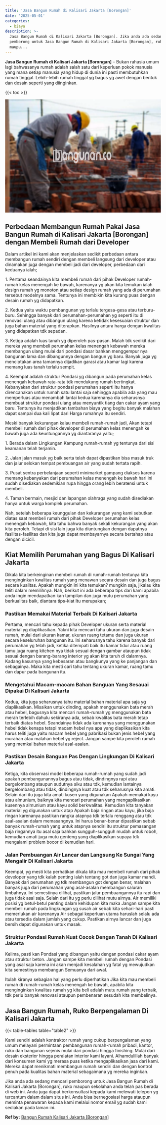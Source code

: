 ```yaml
---
title: 'Jasa Bangun Rumah di Kalisari Jakarta [Borongan]'
date: '2025-05-01'
categories:
  - biaya
description: >-
  Jasa Bangun Rumah di Kalisari Jakarta [Borongan]. Jika anda ada sedang mencari
  pemborong untuk Jasa Bangun Rumah di Kalisari Jakarta [Borongan], ruko
  maupu...
---
```


**Jasa Bangun Rumah di Kalisari Jakarta \[Borongan\]** – Bukan rahasia umum lagi bahwasanya rumah adalah salah satu dari keperluan pokok manusia yang mana setiap manusia yang hidup di dunia ini pasti membutuhkan rumah tinggal. Lebih-lebih rumah tinggal yg bagus yg awet dengan bentuk dan desain seperti yang diinginkan.

{{< toc >}}

![Jasa Bangun Rumah di Kalisari Jakarta [Borongan]](/images/borong-bangunan-01.png)

## Perbedaan Membangun Rumah Pakai Jasa Bangun Rumah di Kalisari Jakarta \[Borongan\] dengan Membeli Rumah dari Developer

Dalam artikel ini kami akan menjelaskan sedikit perbedaan antara membangun rumah sendiri dengan membeli langsung dari developer atau dinamakan juga dengan membeli jadi dari developer, perbedaan dari keduanya ialah;

1\. Pertama seandainya kita membeli rumah dari pihak Developer rumah-rumah kelas menengah ke bawah, karenanya yg akan kita temukan ialah design rumah yg monoton atau setiap design rumah yang ada di perumahan tersebut modelnya sama. Tentunya ini membikin kita kurang puas dengan desain rumah yg didapatkan.

2\. Kedua yaitu waktu pembangunan yg terlalu tergesa-gesa atau terburu-buru. Sehingga banyak dari perumahan-perumahan yg seperti itu di renovasi ulang atau dibangun ulang karena ketidak kesesuaian struktur dan juga bahan material yang diterapkan. Hasilnya antara harga dengan kwalitas yang didapatkan tdk sepadan.

3\. Ketiga adalah luas tanah yg diperoleh pas-pasan. Malah tdk sedikit dari mereka yang membeli perumahan kelas menengah kebawah mereka membangun ulang mulai dari pondasi dasar bahkan menggempur nya bangunan lama dan dibangunnya dengan bangun yg baru. Banyak juga yg menciptakan area tamannya dijadikan garasi atau kamar lagi karena memang luas tanah terlalu sempit.

4\. Keempat adalah struktur Pondasi yg dibangun pada perumahan kelas menengah kebawah rata-rata tdk mendukung rumah bertingkat. Kebanyakan dari struktur pondasi perumahan seperti itu hanya direncanakan untuk rumah satu lantai saja sehingga apabila ada yang mau memperluas atau menambah lantai kedua karenanya dia seharusnya membuat struktur pondasi ulang atau menyuntik tiang dan cakar ayam yang baru. Tentunya itu menjadikan tambahan biaya yang begitu banyak malahan dapat sampai dua kali lipat dari Harga rumahnya itu sendiri.

Meski banyak kekurangan kalau membeli rumah-rumah jadi, Akan tetapi membeli rumah dari pihak developer di perumahan kelas menengah ke bawah juga ada keuntungannya yg diantaranya yaitu;

1\. Berada dalam Lingkungan Kampung rumah-rumah yg tentunya dari sisi keamanan telah terjamin.

2\. Jalan jalan masuk yg baik serta telah dapat dipastikan bisa masuk truk dan jalur selokan tempat pembuangan air yang sudah tertata rapih.

3\. Pusat sentra perbelanjaan seperti minimarket gampang diakses karena memang kebanyakan dari perumahan kelas menengah ke bawah hari ini sudah disediakan sedemikian rupa hingga orang lebih beratensi untuk membeli.

4\. Taman bermain, mesjid dan lapangan olahraga yang sudah disediakan hanya untuk warga komplek perumahan.

Nah, setelah beberapa keunggulan dan kekurangan yang kami sebutkan diatas saat membeli rumah dari pihak Developer perumahan kelas menengah kebawah, kita tahu bahwa banyak sekali kekurangan yang akan kita peroleh. Tetapi di sisi lain juga kita diuntungkan dengan dapatnya fasilitas-fasilitas dan kita juga dapat membayarnya secara bertahap atau dengan dicicil.

## Kiat Memilih Perumahan yang Bagus Di Kalisari Jakarta

Dikala kita berkeinginan membeli rumah di rumah-rumah tentunya kita menginginkan kwalitas rumah yang menawan secara desain dan juga bagus secara kualitas. Apakah mungkin ini kita temukan? mungkin saja, jikalau kita teliti dalam memilihnya. Nah, berikut ini ada beberapa tips dari kami apabila anda ingin mendapatkan kan tampilan dan juga mutu perumahan yang berkualitas baik, diantara tips-kiat Itu merupakan;

### Pastikan Memakai Material Terbaik Di Kalisari Jakarta

Pertama, mencari tahu kepada pihak Developer ukuran serta material material yg diaplikasikan. Yakni kita mencari tahu ukuran dan juga desain rumah, mulai dari ukuran kamar, ukuran ruang tetamu dan juga ukuran secara keseluruhan bangunan itu. Ini seharusnya tahu karena banyak dari perumahan yg telah jadi, ketika ditempati baik itu kamar tidur atau ruang tamu juga ruang kitchen nya tidak sesuai dengan gambar ataupun tidak sesuai dengan barang-barang interior yg akan kita taruh di dalamnya. Kadang kasurnya yang kebesaran atau bangkunya yang ke panjangan dan sebagainya. Maka kita mesti cari tahu tentang ukuran kamar, ruang tamu dan dapur pada bangunan itu.

### Mengetahui Macam-macam Bahan Banguan Yang Sesauai Dipakai Di Kalisari Jakarta

Kedua, kita juga seharusnya tahu material bahan material apa saja yg diaplikasikan. Misalkan untuk dinding, apakah menggunakan bata merah atau hebel, bagusnya kita mencari rumah-rumah yg menggunakan bata merah terlebih dahulu sekiranya ada, sebab kwalitas bata merah tetap terbaik diatas hebel. Seandainya tidak ada karenanya yang menggunakan hebel tidak kenapa tetapi macam hebel nya apa yang diaplikasikan kita harus teliti juga yaitu macam hebel yang pabrikasi bukan jenis hebel yang murahan atau malahan hebel yg reject. Jangan sampe kita peroleh rumah yang memkai bahan material asal-asalan.

### Pastikan Desain Banguan Pas Dengan Lingkungan Di Kalisari Jakarta

Ketiga, kita observasi model beberapa rumah-rumah yang sudah jadi apakah pembangunannya bagus atau tidak, dindingnya rapi atau bergelombang ataupun sudutnya siku atau tdk, kemudian lantainya bergelombang atau tidak, dindingnya kuat atau tdk seharusnya kita amati. Selain dari itu juga kita amati kusen yang digunakan Apakah memakai kayu atau almunium, baiknya kita mencari perumahan yang mengaplikasikan kusennya almunium atau kayu solid berkwalitas. Kemudian kita tanyakan material yg digunakan untuk atap Apakah baja ringan atau kayu, jika baja ringan karenanya pastikan rangka atapnya tdk terlalu renggang atau tdk asal-asalan dalam memasangnya. Ini harus benar-benar dipastikan sebab banyak rumah-rumah yang untuk atapnya sendiri itu struktur pemasangan baja ringannya itu asal saja bahkan sungguh-sungguh mudah untuk roboh, kemudian amati juga mutu genteng yang diaplikasikan supaya tdk mengalami problem bocor di kemudian hari.

### Jalan Pembuangan Air Lancar dan Langsung Ke Sungai Yang Mengalir Di Kalisari Jakarta

Keempat, yg mesti kita perhatikan dikala kita mau membeli rumah dari pihak developer yang tdk kalah penting ialah tentang got dan juga kamar mandi. Banyak dari perumahan yg tdk membangun got dengan benar, malahan banyak juga dari perumahan yang asal-asalan membangun saluran limbahnya. Ini semestinya dilihat, pastikan jalur pembuangannya itu rapi dan juga tidak asal saja. Selain dari itu yg perlu dilihat mutu airnya. Air memiliki posisi yg betul-betul penting dalam kehidupan kita maka Jangan sampe kita membeli rumah pada lingkungan yg susah air sebab kita sehari-hari pasti memerlukan air karenanya Air sebagai keperluan utama haruslah selalu ada atau tersedia dalam jumlah yang cukup. Pastikan airnya lancar dan juga bersih dapat digunakan untuk masak.

### Struktur Pondasi Rumah Kuat Cocok Dengan Tanah Di Kalisari Jakarta

Kelima, pasti kan Pondasi yang dibangun yaitu dengan pondasi cakar ayam atau struktur beton. Jangan sampe kita membeli rumah dengan Pondasi yang asal saja karena ini akan menjadi kesalahan yg fatal yg mewujudkan kita semestinya membangun Semuanya dari awal.

Itulah kiranya sebagian hal yang perlu diperhatikan Jika kita mau membeli rumah di rumah-rumah kelas menengah ke bawah, apabila kita menginginkan kwalitas rumah yg kita beli adalah mutu rumah yang terbaik, tdk perlu banyak renovasi ataupun pembenaran sesudah kita membelinya.

## Jasa Bangun Rumah, Ruko Berpengalaman Di Kalisari Jakarta

{{< table-tables table="table2" >}}

Kami sendiri adalah kontraktor rumah yang cukup berpengalaman yang umum melayani permintaan pembangunan rumah-rumah pribadi, kantor, ruko dan bangunan sejenis mulai dari pondasi hingga finishing. Mulai dari desain eksterior hingga peralatan interior kami layani. Alhamdulillah banyak dari konsumen kami yg merasa puas ketika mengaplikasikan jasa dari kami. Mereka dapat menikmati membangun rumah sendiri dan dengan kontrol penuh pada kualitas bahan material sebagaimana yg mereka inginkan.

Jika anda ada sedang mencari pemborong untuk Jasa Bangun Rumah di Kalisari Jakarta \[Borongan\], ruko maupun sekolahan anda telah pas berada di web ini. Anda juga dapat berkonsultasi kepada kami melewati telepon yg tercantum dalam dalam situs ini. Anda bisa bernegosiasi harga ataupun meminta penawaran kepada kami melalui nomor email yg sudah kami sediakan pada laman ini.

**Ref by:** [Bangun Rumah Kalisari Jakarta [Borongan]](https://id.wikipedia.org/wiki/Bangun)
